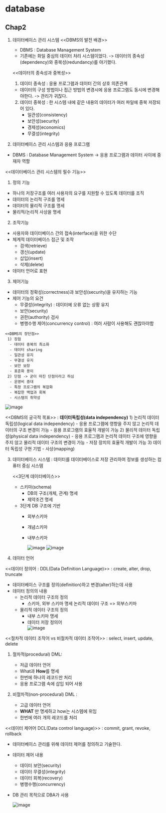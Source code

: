 # database

<h2>Chap2</h2>

1. 데이터베이스 관리 시스템
   <<DBMS의 발전 배경>>
   - DBMS : Database Management System 
   - 기존에는 화일 중심의 데이터 처리 시스템이었다.
     -> 데이터의 종속성(dependency)와 중복성(redundancy)를 야기했다.

   <<데이터의 종속성과 중복성>>
   1) 데이터 종속성 : 응용 프로그램과 데이터 간의 상호 의존관계
   - 데이터의 구성 방법이나 접근 방법의 변경시에 응용 프로그램도 동시에 변경해야한다.
     -> 관리가 귀찮다.
   2) 데이터 중복성 : 한 시스템 내에 같은 내용의 데이터가 여러 파일에 중복 저장되어 있다.
      - 일관성(consistency)
      - 보안성(security)
      - 경제성(economics)
      - 무결성(integrity)

  2. 데이터베이스 관리 시스템과 응용 프로그램
   - DBMS : Database Management System
   -> 응용 프로그램과 데이터 사이에 중재자 역할

  <<데이터베이스 관리 시스템의 필수 기능>>
  1) 정의 기능
   - 하나의 저장구조를 여러 사용자의 요구를 지원할 수 있도록 데이터를 조직
   - 데이터의 논리적 구조를 명세
   - 데이터의 물리적 구조를 명세
   - 물리적/논리적 사상을 명세

  2) 조작기능
   - 사용자와 데이터베이스 간의 접속(interface)을 위한 수단
   - 체계적 데이터베이스 접근 및 조작
     - 검색(retrieve)
     - 갱신(update)
     - 삽입(insert)
     - 삭제(delete)
   - 데이터 언어로 표현
  
  3) 제어기능
   - 데이터의 정확성(correctness)과 보안성(security)을 유지하는 기능
   - 제어 기능의 요건
     - 무결성(integrity) : 데이터에 오류 없는 상황 유지
     - 보안(security)
     - 권한(authority) 검사
     - 병행수행 제어(concurrency control) : 여러 사람이 사용해도 괜찮아야함

    <<DBMS의 장단점>>
     1) 장점
      - 데이터 중복의 최소화
      - 데이터 sharing
      - 일관성 유지
      - 무결성 유지
      - 보안 보장
      - 표준화 용이
     2) 단점 -> 굳이 따진 단점이라고 하심
      - 운영비 증대
      - 특정 프로그램의 복잡화
      - 복잡한 백업과 회복
      - 시스템의 취약성

![image](https://github.com/pointmina/database/assets/68779817/037bcf98-8702-4f12-8df7-241c186e02ac)

  <<DBMS의 궁극적 목표>>
  : **데이터독립성(data independency)**
    1) 논리적 데이터 독립성(logical data independency)
      - 응용 프로그램에 영향을 주지 않고 논리적 데이터의 구조 변경이 가능
      - 응용 프로그램의 효율적 개발이 가능
    2) 물리적 데이터 독립성(physical data independency)
      - 응용 프로그램과 논리적 데이터 구조에 영향을 주지 않고 물리적 데이터 구조의 변경이 가능
      - 저장 장치의 효율적 개발이 가능
    3) 데이터 독립성 구현 기법
      - 사상(mapping)

3. 데이터베이스 시스템 : 데이터를 데이터베이스로 저장 관리하여 정보를 생성하는 컴퓨터 중심 시스템

   <<3단계 데이터베이스>>
   - 스키마(schema)
     - DB의 구조(개체, 관계) 명세
     - 제약조건 명세
   - 3단계 DB 구조에 기반
     - 외부스키마
     - 개념스키마
     - 내부스키마
    
       ![image](https://github.com/pointmina/database/assets/68779817/edad4efe-2d0e-480b-87fb-04b974db3938)
       ![image](https://github.com/pointmina/database/assets/68779817/8f07cf47-bc69-4eb2-be93-885ee646c798)

4. 데이터 언어

<<데이터 정의어 : DDL(Data Definition Language)>> : create, alter, drop, truncate
- 데이터베이스 구조를 정의(definition)하고 변경(alter)하는데 사용
- 데이터 정의의 내용
   - 논리적 데이터 구조의 정의
      - 스키마, 외부 스키마 명세     논리적 데이터 구조 => 외부스키마
   - 물리적 데이터 구조의 정의
      - 내부 스키마 명세
      - 데이터 저장 정의어  
   ![image](https://github.com/pointmina/database/assets/68779817/a55e0304-907d-49e1-ac63-88bb4f60d2c6)

<<절차적 데이터 조작어 vs 비절차적 데이터 조작어>> : select, insert, update, delete
1) 절차적(procedural) DML:
   - 저급 데이터 언어
   - What과 **How**를 명세
   - 한번에 하나의 레코드만 처리
   - 응용 프로그램 속에 삽입 되어 사용

2) 비절차적(non-procedural) DML :
   - 고급 데이터 언어
   - **WHAT** 만 명세하고 how는 시스템에 위임
   - 한번에 여러 개의 레코드를 처리
  
<<데이터 제어어 DCL(Data control language)>> : commit, grant, revoke, rollback
  - 데이터베이스 관리를 위해 데이터 제어를 정의하고 기술한다.
  - 데이터 제어 내용
     - 데이터 보안(security)
     - 데이터 무결성(integrity)
     - 데이터 회복(recovery)
     - 병행수행(concurrency)
  - DB 관리 목적으로 DBA가 사용 
   
    ![image](https://github.com/pointmina/database/assets/68779817/3267835a-2c93-42ef-987f-b16e8bb8e714)
























         
